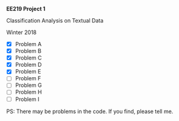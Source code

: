 **EE219 Project 1**

Classification Analysis on Textual Data

Winter 2018

- [x] Problem A
- [x] Problem B
- [x] Problem C
- [x] Problem D
- [x] Problem E
- [ ] Problem F
- [ ] Problem G
- [ ] Problem H
- [ ] Problem I

PS: There may be problems in the code. If you find, please tell me. 